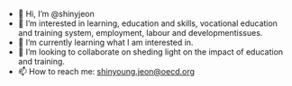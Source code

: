 - 👋 Hi, I’m @shinyjeon
- 👀 I’m interested in learning, education and skills, vocational education and training system, employment, labour and developmentissues.
- 🌱 I’m currently learning what I am interested in.
- 💞️ I’m looking to collaborate on sheding light on the impact of education and training.
- 📫 How to reach me: shinyoung.jeon@oecd.org

<!---
shinyjeon/shinyjeon is a ✨ special ✨ repository because its `README.md` (this file) appears on your GitHub profile.
You can click the Preview link to take a look at your changes.
--->
